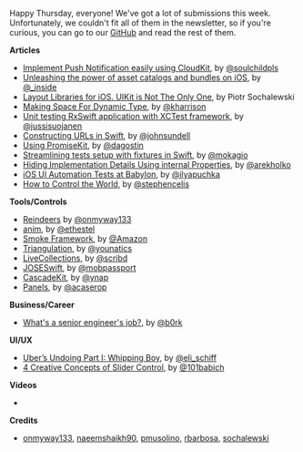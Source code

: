 Happy Thursday, everyone! We've got a lot of submissions this week. Unfortunately, we couldn't fit all of them in the newsletter, so if you're curious, you can go to our [GitHub](https://github.com/iOS-Goodies/iOS-Goodies/blob/master/Issues/Week251.md) and read the rest of them.

**Articles**

* [Implement Push Notification easily using CloudKit](https://fluffy.es/push-notification-cloudkit/), by [@soulchildpls](https://twitter.com/soulchildpls)
* [Unleashing the power of asset catalogs and bundles on iOS](https://rambo.codes/ios/2018/10/03/unleashing-the-power-of-asset-catalogs-and-bundles-on-ios.html), by [@_inside](https://twitter.com/_inside)
* [Layout Libraries for iOS. UIKit is Not The Only One](https://www.netguru.co/codestories/layout-libraries-for-ios-uikit-is-not-the-only-one), by Piotr Sochalewski
* [Making Space For Dynamic Type](https://useyourloaf.com/blog/making-space-for-dynamic-type/), by [@kharrison](https://twitter.com/kharrison)
* [Unit testing RxSwift application with XCTest framework](http://swiftyjimmy.com/unit-testing-rxswift/), by [@jussisuojanen](https://twitter.com/jussisuojanen)
* [Constructing URLs in Swift](https://www.swiftbysundell.com/posts/constructing-urls-in-swift), by [@johnsundell](https://twitter.com/johnsundell)
* [Using PromiseKit](https://agostini.tech/2018/10/08/using-promisekit/), by [@dagostin](https://twitter.com/dagostin)
* [Streamlining tests setup with fixtures in Swift](http://www.mokacoding.com/blog/streamlining-tests-setup-with-fixtures-in-swift/), by [@mokagio](https://twitter.com/mokagio)
* [Hiding Implementation Details Using internal Properties](http://holko.pl/2018/10/08/internal-modifier/), by [@arekholko](https://twitter.com/arekholko)
* [iOS UI Automation Tests at Babylon](http://ilya.puchka.me/ios-ui-automation-tests-at-babylon/), by [@ilyapuchka](https://twitter.com/ilyapuchka)
* [How to Control the World](https://www.pointfree.co/blog/posts/21-how-to-control-the-world), by [@stephencelis](https://twitter.com/stephencelis)

**Tools/Controls**

* [Reindeers](https://github.com/onmyway133/Reindeers) by [@onmyway133](https://twitter.com/onmyway133)
* [anim](https://github.com/onurersel/anim), by [@ethestel](https://twitter.com/ethestel)
* [Smoke Framework](https://github.com/amzn/smoke-framework), by [@Amazon](https://github.com/amzn)
* [Triangulation](https://github.com/younatics/Triangulation), by [@younatics](https://twitter.com/younatics)
* [LiveCollections](https://github.com/scribd/LiveCollections), by [@scribd](https://twitter.com/scribd)
* [JOSESwift](https://github.com/airsidemobile/JOSESwift), by [@mobpassport](https://twitter.com/mobpassport)
* [CascadeKit](https://github.com/YTech/CascadeKit), by [@ynap](https://twitter.com/ynap)
* [Panels](https://github.com/antoniocasero/Panels), by [@acaserop](https://twitter.com/acaserop)

**Business/Career**

* [What's a senior engineer's job?](https://jvns.ca/blog/senior-engineer/), by [@b0rk](https://twitter.com/b0rk)

**UI/UX**

* [Uber’s Undoing Part I: Whipping Boy](http://www.elischiff.com/blog/2018/10/10/ubers-undoing-part-i-whipping-boy), by [@eli_schiff](http://www.twitter.com/eli_schiff)
* [4 Creative Concepts of Slider Control](http://babich.biz/slider-concepts/), by [@101babich](https://twitter.com/101babich)

**Videos**

* 

**Credits**

* [onmyway133](https://github.com/onmyway133), [naeemshaikh90](https://github.com/naeemshaikh90), [pmusolino](https://github.com/pmusolino), [rbarbosa](https://github.com/rbarbosa), [sochalewski](https://github.com/sochalewski)
